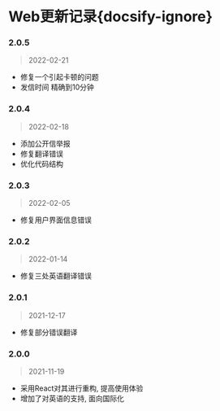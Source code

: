# Web更新记录{docsify-ignore}

### 2.0.5
> 2022-02-21
  - 修复一个引起卡顿的问题
  - 发信时间 精确到10分钟

### 2.0.4
> 2022-02-18
  - 添加公开信举报
  - 修复翻译错误
  - 优化代码结构

### 2.0.3
> 2022-02-05
  - 修复用户界面信息错误

### 2.0.2
> 2022-01-14
  - 修复三处英语翻译错误

### 2.0.1
> 2021-12-17
  - 修复部分错误翻译 

### 2.0.0
> 2021-11-19
  - 采用React对其进行重构, 提高使用体验 
  - 增加了对英语的支持, 面向国际化

